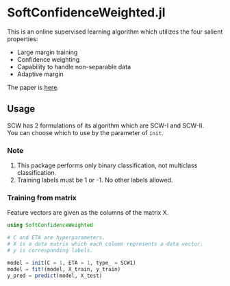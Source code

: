 # SoftConfidenceWeighted.jl
This is an online supervised learning algorithm which utilizes the four salient properties:

* Large margin training
* Confidence weighting
* Capability to handle non-separable data
* Adaptive margin

The paper is [here](http://arxiv.org/pdf/1206.4612v1.pdf).

## Usage
SCW has 2 formulations of its algorithm which are SCW-I and SCW-II.  
You can choose which to use by the parameter of `init`.  

### Note
1. This package performs only binary classification, not multiclass classification.
2. Training labels must be 1 or -1. No other labels allowed.


### Training from matrix
Feature vectors are given as the columns of the matrix X.

```jl
using SoftConfidenceWeighted

# C and ETA are hyperparameters.
# X is a data matrix which each column represents a data vector.
# y is corresponding labels.

model = init(C = 1, ETA = 1, type_ = SCW1)
model = fit!(model, X_train, y_train)
y_pred = predict(model, X_test)
```
